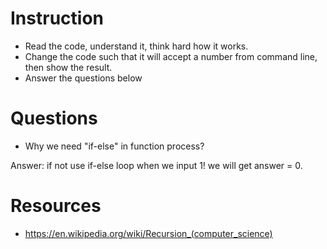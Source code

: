 ﻿# Instruction
* Read the code, understand it, think hard how it works.
* Change the code such that it will accept a number from command line, then show the result.
* Answer the questions below

# Questions
* Why we need "if-else" in function process?

Answer: if not use if-else loop when we input 1! we will get answer = 0. 


# Resources
* https://en.wikipedia.org/wiki/Recursion_(computer_science)
